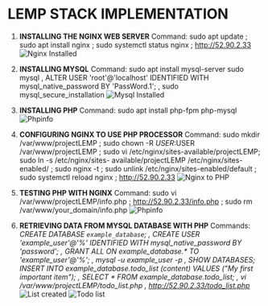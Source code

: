 # LEMP STACK IMPLEMENTATION

1. **INSTALLING THE NGINX WEB SERVER**
Command: sudo apt update ; sudo apt install nginx ; sudo systemctl status nginx ; http://52.90.2.33
![Nginx Installed](https://user-images.githubusercontent.com/65962095/170292184-d5173cec-8360-4723-bde5-f426ef3f5d4e.PNG)


2. **INSTALLING MYSQL**
Command: sudo apt install mysql-server  sudo mysql , ALTER USER 'root'@'localhost' IDENTIFIED WITH mysql_native_password BY 'PassWord.1'; ,                           sudo mysql_secure_installation
![Mysql Installed](https://user-images.githubusercontent.com/65962095/170290799-e5eb5704-e6ae-44c2-96ae-5ca41db7191e.PNG)


3. **INSTALLING PHP**
Command: sudo apt install php-fpm php-mysql
![Phpinfo](https://user-images.githubusercontent.com/65962095/170288819-72c7a9e9-cc4c-4f8f-9b76-f378d6a5a64f.PNG)


4. **CONFIGURING NGINX TO USE PHP PROCESSOR**
Command: sudo mkdir /var/www/projectLEMP ; sudo chown -R $USER:$USER /var/www/projectLEMP ; sudo vi /etc/nginx/sites-available/projectLEMP; sudo ln -s /etc/nginx/sites-          available/projectLEMP /etc/nginx/sites-enabled/ ; sudo nginx -t ; sudo unlink /etc/nginx/sites-enabled/default ; sudo systemctl reload nginx ; http://52.90.2.33
![Nginx to PHP](https://user-images.githubusercontent.com/65962095/170287931-a1702429-c192-499a-b927-b88e644ac389.PNG)


5. **TESTING PHP WITH NGINX**
Command: sudo vi /var/www/projectLEMP/info.php ; http://52.90.2.33/info.php ; sudo rm /var/www/your_domain/info.php
![Phpinfo](https://user-images.githubusercontent.com/65962095/170285973-16f276c1-89b4-4139-b6a0-d9aa64429bc1.PNG)


6. **RETRIEVING DATA FROM MYSQL DATABASE WITH PHP**
Commands: _CREATE DATABASE `example_database`; , CREATE USER 'example_user'@'%' IDENTIFIED WITH mysql_native_password BY 'password'; , GRANT ALL ON example_database.* TO           'example_user'@'%'; , mysql -u example_user -p , SHOW DATABASES; INSERT INTO example_database.todo_list (content) VALUES ("My first important item"); , SELECT           * FROM example_database.todo_list; , vi /var/www/projectLEMP/todo_list.php , http://52.90.2.33/todo_list.php_
![List created](https://user-images.githubusercontent.com/65962095/170284754-a17cd2c3-ad9c-4076-8fab-3f44468b3fe6.PNG)
![Todo list](https://user-images.githubusercontent.com/65962095/170284763-c1b3618d-d7e4-49b7-aedf-4e413aee3fef.PNG)



